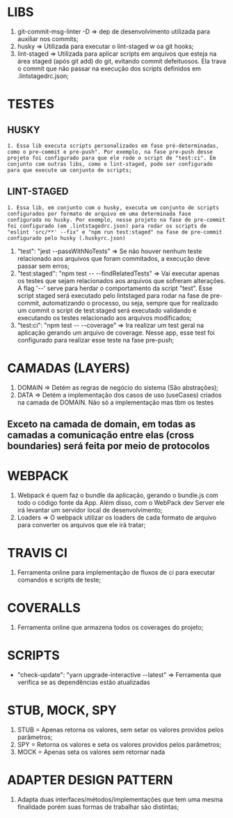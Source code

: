 # LIBS
  1. git-commit-msg-linter -D => dep de desenvolvimento utilizada para auxiliar nos commits;
  2. husky => Utilizada para executar o lint-staged w oa git hooks;
  3. lint-staged => Utilizada para aplicar scripts em arquivos que esteja na área staged (após git add) do git, evitando commit defeituosos. Ela trava o commit que não passar na execução dos scripts definidos em .lintstagedrc.json;

# TESTES
  ## HUSKY
    1. Essa lib executa scripts personalizados em fase pré-determinadas, como o pre-commit e pre-push". Por exemplo, na fase pre-push desse projeto foi configurado para que ele rode o script de "test:ci". Em conjunto com outras libs, como o lint-staged, pode ser configurado para que execute um conjunto de scripts;
   ## LINT-STAGED
    1. Essa lib, em conjunto com o husky, executa um conjunto de scripts configurados por formato de arquivo em uma determinada fase configurada no husky. Por exemplo, nesse projeto na fase de pre-commit foi configurado (em .lintstagedrc.json) para rodar os scripts de "eslint 'src/**' --fix" e "npm run test:staged" na fase de pre-commit configurado pelo husky (.huskyrc.json)

  1. "test": "jest --passWithNoTests" => Se não houver nenhum teste relacionado aos arquivos que foram commitados, a execução deve passar sem erros;
  2. "test:staged": "npm test -- --findRelatedTests" => Vai executar apenas os testes que sejam relacionados aos arquivos que sofreram alterações. A flag '--' serve para herdar o comportamento da script "test". Esse script staged será executado pelo lintstaged para rodar na fase de pre-commit, automatizando o processo, ou seja, sempre que for realizado um commit o script de test:staged será executado validando e executando os testes relacionado aos arquivos modificados;
  3. "test:ci": "npm test -- --coverage" => Ira realizar um test geral na aplicação gerando um arquivo de coverage. Nesse app, esse test foi configurado para realizar esse teste na fase pre-push;

# CAMADAS (LAYERS)
  1. DOMAIN => Detém as regras de negócio do sistema (São abstrações);
  2. DATA => Detém a implementação dos casos de uso (useCases) criados na camada de DOMAIN. Não só a implementação mas tbm os testes 

  ## Exceto na camada de domain, em todas as camadas a comunicação entre elas (cross boundaries) será feita por meio de protocolos

# WEBPACK
  1. Webpack é quem faz o bundle da aplicação, gerando o bundle.js com todo o código fonte da App. Além disso, com o WebPack dev Server ele irá levantar um servidor local de desenvolvimento;
  2. Loaders => O webpack utilizar os loaders de cada formato de arquivo para converter os arquivos que ele irá tratar;

# TRAVIS CI
  1. Ferramenta online para implementação de fluxos de ci para executar comandos e scripts de teste;
   
# COVERALLS
  1. Ferramenta online que armazena todos os coverages do projeto;

# SCRIPTS
  - "check-update": "yarn upgrade-interactive --latest" => Ferramenta que verifica se as dependências estão atualizadas

# STUB, MOCK, SPY
  1. STUB = Apenas retorna os valores, sem setar os valores providos pelos parâmetros;
  2. SPY = Retorna os valores e seta os valores providos pelos parâmetros;
  3. MOCK = Apenas seta os valores sem retornar nada

# ADAPTER DESIGN PATTERN
  1. Adapta duas interfaces/métodos/implementações que tem uma mesma finalidade porém suas formas de trabalhar são distintas;